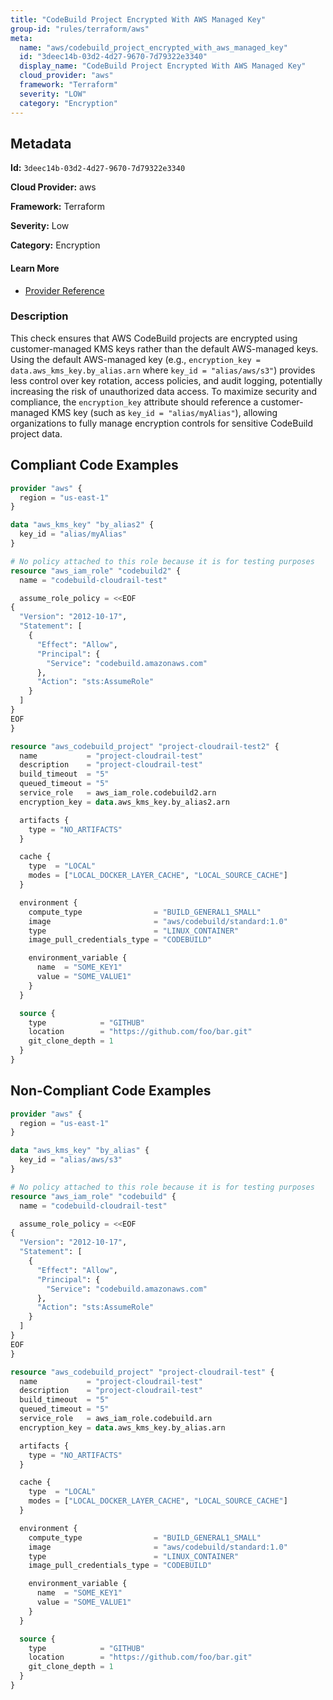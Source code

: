 ```yaml
---
title: "CodeBuild Project Encrypted With AWS Managed Key"
group-id: "rules/terraform/aws"
meta:
  name: "aws/codebuild_project_encrypted_with_aws_managed_key"
  id: "3deec14b-03d2-4d27-9670-7d79322e3340"
  display_name: "CodeBuild Project Encrypted With AWS Managed Key"
  cloud_provider: "aws"
  framework: "Terraform"
  severity: "LOW"
  category: "Encryption"
---
```

## Metadata

**Id:** `3deec14b-03d2-4d27-9670-7d79322e3340`

**Cloud Provider:** aws

**Framework:** Terraform

**Severity:** Low

**Category:** Encryption

#### Learn More

 - [Provider Reference](https://registry.terraform.io/providers/hashicorp/aws/latest/docs/resources/codebuild_project#encryption_key)

### Description

 This check ensures that AWS CodeBuild projects are encrypted using customer-managed KMS keys rather than the default AWS-managed keys. Using the default AWS-managed key (e.g., `encryption_key = data.aws_kms_key.by_alias.arn` where `key_id = "alias/aws/s3"`) provides less control over key rotation, access policies, and audit logging, potentially increasing the risk of unauthorized data access. To maximize security and compliance, the `encryption_key` attribute should reference a customer-managed KMS key (such as `key_id = "alias/myAlias"`), allowing organizations to fully manage encryption controls for sensitive CodeBuild project data.


## Compliant Code Examples
```terraform
provider "aws" {
  region = "us-east-1"
}

data "aws_kms_key" "by_alias2" {
  key_id = "alias/myAlias"
}

# No policy attached to this role because it is for testing purposes
resource "aws_iam_role" "codebuild2" {
  name = "codebuild-cloudrail-test"

  assume_role_policy = <<EOF
{
  "Version": "2012-10-17",
  "Statement": [
    {
      "Effect": "Allow",
      "Principal": {
        "Service": "codebuild.amazonaws.com"
      },
      "Action": "sts:AssumeRole"
    }
  ]
}
EOF
}

resource "aws_codebuild_project" "project-cloudrail-test2" {
  name           = "project-cloudrail-test"
  description    = "project-cloudrail-test"
  build_timeout  = "5"
  queued_timeout = "5"
  service_role   = aws_iam_role.codebuild2.arn
  encryption_key = data.aws_kms_key.by_alias2.arn

  artifacts {
    type = "NO_ARTIFACTS"
  }

  cache {
    type  = "LOCAL"
    modes = ["LOCAL_DOCKER_LAYER_CACHE", "LOCAL_SOURCE_CACHE"]
  }

  environment {
    compute_type                = "BUILD_GENERAL1_SMALL"
    image                       = "aws/codebuild/standard:1.0"
    type                        = "LINUX_CONTAINER"
    image_pull_credentials_type = "CODEBUILD"

    environment_variable {
      name  = "SOME_KEY1"
      value = "SOME_VALUE1"
    }
  }

  source {
    type            = "GITHUB"
    location        = "https://github.com/foo/bar.git"
    git_clone_depth = 1
  }
}

```
## Non-Compliant Code Examples
```terraform
provider "aws" {
  region = "us-east-1"
}

data "aws_kms_key" "by_alias" {
  key_id = "alias/aws/s3"
}

# No policy attached to this role because it is for testing purposes
resource "aws_iam_role" "codebuild" {
  name = "codebuild-cloudrail-test"

  assume_role_policy = <<EOF
{
  "Version": "2012-10-17",
  "Statement": [
    {
      "Effect": "Allow",
      "Principal": {
        "Service": "codebuild.amazonaws.com"
      },
      "Action": "sts:AssumeRole"
    }
  ]
}
EOF
}

resource "aws_codebuild_project" "project-cloudrail-test" {
  name           = "project-cloudrail-test"
  description    = "project-cloudrail-test"
  build_timeout  = "5"
  queued_timeout = "5"
  service_role   = aws_iam_role.codebuild.arn
  encryption_key = data.aws_kms_key.by_alias.arn

  artifacts {
    type = "NO_ARTIFACTS"
  }

  cache {
    type  = "LOCAL"
    modes = ["LOCAL_DOCKER_LAYER_CACHE", "LOCAL_SOURCE_CACHE"]
  }

  environment {
    compute_type                = "BUILD_GENERAL1_SMALL"
    image                       = "aws/codebuild/standard:1.0"
    type                        = "LINUX_CONTAINER"
    image_pull_credentials_type = "CODEBUILD"

    environment_variable {
      name  = "SOME_KEY1"
      value = "SOME_VALUE1"
    }
  }

  source {
    type            = "GITHUB"
    location        = "https://github.com/foo/bar.git"
    git_clone_depth = 1
  }
}

```